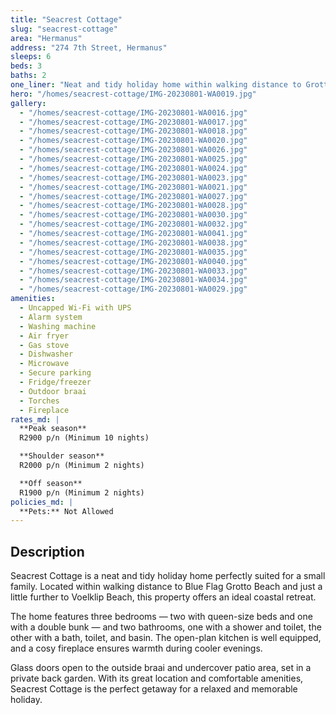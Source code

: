 ```yaml
---
title: "Seacrest Cottage"
slug: "seacrest-cottage"
area: "Hermanus"
address: "274 7th Street, Hermanus"
sleeps: 6
beds: 3
baths: 2
one_liner: "Neat and tidy holiday home within walking distance to Grotto Beach, featuring a private garden and cosy fireplace."
hero: "/homes/seacrest-cottage/IMG-20230801-WA0019.jpg"
gallery:
  - "/homes/seacrest-cottage/IMG-20230801-WA0016.jpg"
  - "/homes/seacrest-cottage/IMG-20230801-WA0017.jpg"
  - "/homes/seacrest-cottage/IMG-20230801-WA0018.jpg"
  - "/homes/seacrest-cottage/IMG-20230801-WA0020.jpg"
  - "/homes/seacrest-cottage/IMG-20230801-WA0026.jpg"
  - "/homes/seacrest-cottage/IMG-20230801-WA0025.jpg"
  - "/homes/seacrest-cottage/IMG-20230801-WA0024.jpg"
  - "/homes/seacrest-cottage/IMG-20230801-WA0023.jpg"
  - "/homes/seacrest-cottage/IMG-20230801-WA0021.jpg"
  - "/homes/seacrest-cottage/IMG-20230801-WA0027.jpg"
  - "/homes/seacrest-cottage/IMG-20230801-WA0028.jpg"
  - "/homes/seacrest-cottage/IMG-20230801-WA0030.jpg"
  - "/homes/seacrest-cottage/IMG-20230801-WA0032.jpg"
  - "/homes/seacrest-cottage/IMG-20230801-WA0041.jpg"
  - "/homes/seacrest-cottage/IMG-20230801-WA0038.jpg"
  - "/homes/seacrest-cottage/IMG-20230801-WA0035.jpg"
  - "/homes/seacrest-cottage/IMG-20230801-WA0040.jpg"
  - "/homes/seacrest-cottage/IMG-20230801-WA0033.jpg"
  - "/homes/seacrest-cottage/IMG-20230801-WA0034.jpg"
  - "/homes/seacrest-cottage/IMG-20230801-WA0029.jpg"
amenities:
  - Uncapped Wi-Fi with UPS
  - Alarm system
  - Washing machine
  - Air fryer
  - Gas stove
  - Dishwasher
  - Microwave
  - Secure parking
  - Fridge/freezer
  - Outdoor braai
  - Torches
  - Fireplace
rates_md: |
  **Peak season**  
  R2900 p/n (Minimum 10 nights)

  **Shoulder season**  
  R2000 p/n (Minimum 2 nights)

  **Off season**  
  R1900 p/n (Minimum 2 nights)
policies_md: |
  **Pets:** Not Allowed
---
```


## Description
Seacrest Cottage is a neat and tidy holiday home perfectly suited for a small family. Located within walking distance to Blue Flag Grotto Beach and just a little further to Voelklip Beach, this property offers an ideal coastal retreat.

The home features three bedrooms — two with queen-size beds and one with a double bunk — and two bathrooms, one with a shower and toilet, the other with a bath, toilet, and basin. The open-plan kitchen is well equipped, and a cosy fireplace ensures warmth during cooler evenings.

Glass doors open to the outside braai and undercover patio area, set in a private back garden. With its great location and comfortable amenities, Seacrest Cottage is the perfect getaway for a relaxed and memorable holiday.
